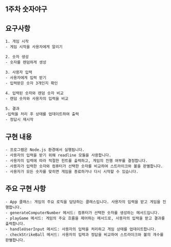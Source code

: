 ## 1주차 숫자야구

## 요구사항
    
    1. 게임 시작
    - 게임 시작을 사용자에게 알리기
    
    2. 숫자 생성
    - 숫자를 렌덤하게 생성

    3. 사용자 입력
    - 사용자에게 입력 받기
    - 입력받은 숫자 3개인지 확인

    4. 입력된 숫자와 렌덤 숫자 비교
    - 렌덤 숫자와 사용자의 입력을 비교

    5. 결과
    -입력을 처리 후 상태를 업데이트하여 출력
    - 정답시 재시작


## 구현 내용
    - 프로그램은 Node.js 환경에서 실행됩니다.
    - 사용자의 입력을 받기 위해 readline 모듈을 사용합니다.
    - 사용자의 입력에 따라 적절한 힌트를 출력하고, 게임의 진행 여부를 결정합니다.
    - 사용자가 입력한 숫자와 컴퓨터가 선택한 숫자를 비교하여 스트라이크와 볼을 판별합니다.
    - 사용자가 모든 숫자를 맞히면 게임을 종료하거나 다시 시작할 수 있습니다.

## 주요 구현 사항

    - App 클래스: 게임의 주요 로직을 담당하는 클래스입니다. 사용자의 입력을 받고 게임을 진행합니다.
    - generateComputerNumber 메서드: 컴퓨터가 선택한 숫자를 생성하는 메서드입니다.
    - playGame 메서드: 게임의 주요 흐름을 제어하는 메서드로, 사용자의 입력을 받고 결과를 출력합니다.
    - handleUserInput 메서드: 사용자의 입력을 처리하고 게임 상태를 업데이트합니다.
    - checkStrikeBall 메서드: 사용자의 입력과 정답을 비교하여 스트라이크와 볼의 개수를 판별합니다.

